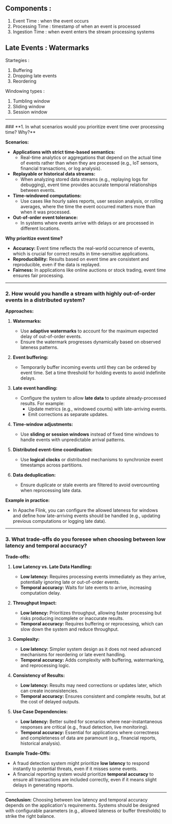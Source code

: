 

## Components :
1. Event Time : when the event occurs
2. Processing Time : timestamp of when an event is processed
3. Ingestion Time : when event enters the stream processing systems

## Late Events : Watermarks

Startegies :
1. Buffering
2. Dropping late events
3. Reordering

Windowing types :
1. Tumbling window
2. Sliding window
3. Session window


<hr>
### **1. In what scenarios would you prioritize event time over processing time? Why?**

**Scenarios:**

- **Applications with strict time-based semantics:**
    - Real-time analytics or aggregations that depend on the actual time of events rather than when they are processed (e.g., IoT sensors, financial transactions, or log analysis).
- **Replayable or historical data streams:**
    - When analyzing stored data streams (e.g., replaying logs for debugging), event time provides accurate temporal relationships between events.
- **Time-windowed computations:**
    - Use cases like hourly sales reports, user session analysis, or rolling averages, where the time the event occurred matters more than when it was processed.
- **Out-of-order event tolerance:**
    - In systems where events arrive with delays or are processed in different locations.

**Why prioritize event time?**

- **Accuracy:** Event time reflects the real-world occurrence of events, which is crucial for correct results in time-sensitive applications.
- **Reproducibility:** Results based on event time are consistent and reproducible, even if the data is replayed.
- **Fairness:** In applications like online auctions or stock trading, event time ensures fair processing.

---

### **2. How would you handle a stream with highly out-of-order events in a distributed system?**

**Approaches:**

1. **Watermarks:**
    
    - Use **adaptive watermarks** to account for the maximum expected delay of out-of-order events.
    - Ensure the watermark progresses dynamically based on observed lateness patterns.
2. **Event buffering:**
    
    - Temporarily buffer incoming events until they can be ordered by event time. Set a time threshold for holding events to avoid indefinite delays.
3. **Late event handling:**
    
    - Configure the system to allow **late data** to update already-processed results. For example:
        - Update metrics (e.g., windowed counts) with late-arriving events.
        - Emit corrections as separate updates.
4. **Time-window adjustments:**
    
    - Use **sliding or session windows** instead of fixed time windows to handle events with unpredictable arrival patterns.
5. **Distributed event-time coordination:**
    
    - Use **logical clocks** or distributed mechanisms to synchronize event timestamps across partitions.
6. **Data deduplication:**
    
    - Ensure duplicate or stale events are filtered to avoid overcounting when reprocessing late data.

**Example in practice:**

- In Apache Flink, you can configure the allowed lateness for windows and define how late-arriving events should be handled (e.g., updating previous computations or logging late data).

---

### **3. What trade-offs do you foresee when choosing between low latency and temporal accuracy?**

**Trade-offs:**

1. **Low Latency vs. Late Data Handling:**
    
    - **Low latency:** Requires processing events immediately as they arrive, potentially ignoring late or out-of-order events.
    - **Temporal accuracy:** Waits for late events to arrive, increasing computation delay.
2. **Throughput Impact:**
    
    - **Low latency:** Prioritizes throughput, allowing faster processing but risks producing incomplete or inaccurate results.
    - **Temporal accuracy:** Requires buffering or reprocessing, which can slow down the system and reduce throughput.
3. **Complexity:**
    
    - **Low latency:** Simpler system design as it does not need advanced mechanisms for reordering or late event handling.
    - **Temporal accuracy:** Adds complexity with buffering, watermarking, and reprocessing logic.
4. **Consistency of Results:**
    
    - **Low latency:** Results may need corrections or updates later, which can create inconsistencies.
    - **Temporal accuracy:** Ensures consistent and complete results, but at the cost of delayed outputs.
5. **Use Case Dependencies:**
    
    - **Low latency:** Better suited for scenarios where near-instantaneous responses are critical (e.g., fraud detection, live monitoring).
    - **Temporal accuracy:** Essential for applications where correctness and completeness of data are paramount (e.g., financial reports, historical analysis).

**Example Trade-Offs:**

- A fraud detection system might prioritize **low latency** to respond instantly to potential threats, even if it misses some events.
- A financial reporting system would prioritize **temporal accuracy** to ensure all transactions are included correctly, even if it means slight delays in generating reports.

---

**Conclusion:** Choosing between low latency and temporal accuracy depends on the application's requirements. Systems should be designed with configurable parameters (e.g., allowed lateness or buffer thresholds) to strike the right balance.